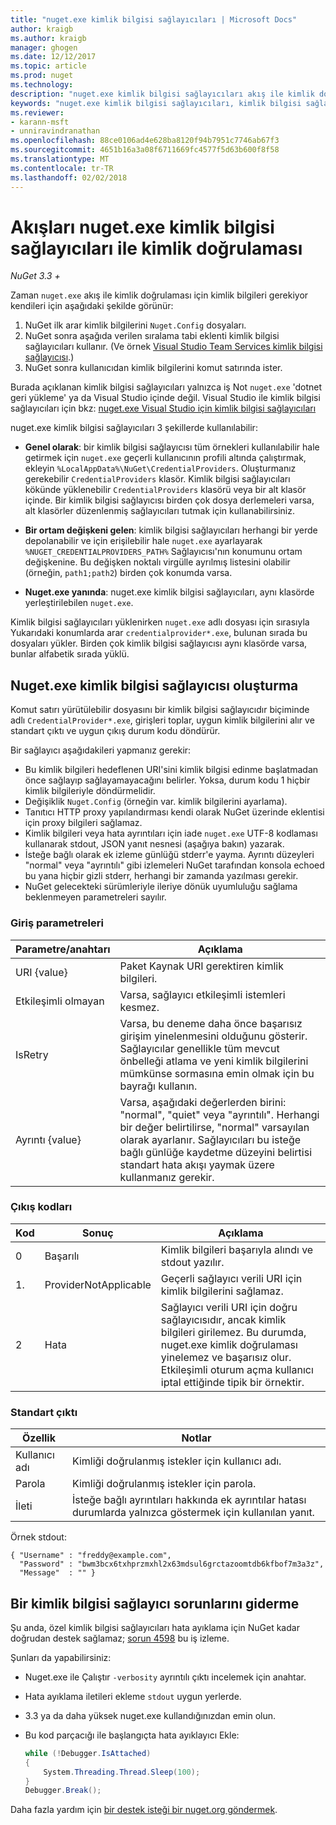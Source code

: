```yaml
---
title: "nuget.exe kimlik bilgisi sağlayıcıları | Microsoft Docs"
author: kraigb
ms.author: kraigb
manager: ghogen
ms.date: 12/12/2017
ms.topic: article
ms.prod: nuget
ms.technology: 
description: "nuget.exe kimlik bilgisi sağlayıcıları akış ile kimlik doğrulaması ve belirli kurallarına uygun komut satırı yürütülebilir dosyalar uygulanır."
keywords: "nuget.exe kimlik bilgisi sağlayıcıları, kimlik bilgisi sağlayıcısı API, akış ile kimlik doğrulaması, Galerisi ile kimlik doğrulaması"
ms.reviewer:
- karann-msft
- unniravindranathan
ms.openlocfilehash: 88ce0106ad4e628ba8120f94b7951c7746ab67f3
ms.sourcegitcommit: 4651b16a3a08f6711669fc4577f5d63b600f8f58
ms.translationtype: MT
ms.contentlocale: tr-TR
ms.lasthandoff: 02/02/2018
---
```

# <a name="authenticating-feeds-with-nugetexe-credential-providers"></a>Akışları nuget.exe kimlik bilgisi sağlayıcıları ile kimlik doğrulaması

*NuGet 3.3 +*

Zaman `nuget.exe` akış ile kimlik doğrulaması için kimlik bilgileri gerekiyor kendileri için aşağıdaki şekilde görünür:

1. NuGet ilk arar kimlik bilgilerini `Nuget.Config` dosyaları.
1. NuGet sonra aşağıda verilen sıralama tabi eklenti kimlik bilgisi sağlayıcıları kullanır. (Ve örnek [Visual Studio Team Services kimlik bilgisi sağlayıcısı](https://www.visualstudio.com/docs/package/get-started/nuget/auth#vsts-credential-provider).)
1. NuGet sonra kullanıcıdan kimlik bilgilerini komut satırında ister.

Burada açıklanan kimlik bilgisi sağlayıcıları yalnızca iş Not `nuget.exe` 'dotnet geri yükleme' ya da Visual Studio içinde değil. Visual Studio ile kimlik bilgisi sağlayıcıları için bkz: [nuget.exe Visual Studio için kimlik bilgisi sağlayıcıları](nuget-credential-providers-for-visual-studio.md)

nuget.exe kimlik bilgisi sağlayıcıları 3 şekillerde kullanılabilir:

- **Genel olarak**: bir kimlik bilgisi sağlayıcısı tüm örnekleri kullanılabilir hale getirmek için `nuget.exe` geçerli kullanıcının profili altında çalıştırmak, ekleyin `%LocalAppData%\NuGet\CredentialProviders`. Oluşturmanız gerekebilir `CredentialProviders` klasör. Kimlik bilgisi sağlayıcıları kökünde yüklenebilir `CredentialProviders` klasörü veya bir alt klasör içinde. Bir kimlik bilgisi sağlayıcısı birden çok dosya derlemeleri varsa, alt klasörler düzenlenmiş sağlayıcıları tutmak için kullanabilirsiniz.

- **Bir ortam değişkeni gelen**: kimlik bilgisi sağlayıcıları herhangi bir yerde depolanabilir ve için erişilebilir hale `nuget.exe` ayarlayarak `%NUGET_CREDENTIALPROVIDERS_PATH%` Sağlayıcısı'nın konumunu ortam değişkenine. Bu değişken noktalı virgülle ayrılmış listesini olabilir (örneğin, `path1;path2`) birden çok konumda varsa.

- **Nuget.exe yanında**: nuget.exe kimlik bilgisi sağlayıcıları, aynı klasörde yerleştirilebilen `nuget.exe`.

Kimlik bilgisi sağlayıcıları yüklenirken `nuget.exe` adlı dosyası için sırasıyla Yukarıdaki konumlarda arar `credentialprovider*.exe`, bulunan sırada bu dosyaları yükler. Birden çok kimlik bilgisi sağlayıcısı aynı klasörde varsa, bunlar alfabetik sırada yüklü.

## <a name="creating-a-nugetexe-credential-provider"></a>Nuget.exe kimlik bilgisi sağlayıcısı oluşturma

Komut satırı yürütülebilir dosyasını bir kimlik bilgisi sağlayıcıdır biçiminde adlı `CredentialProvider*.exe`, girişleri toplar, uygun kimlik bilgilerini alır ve standart çıktı ve uygun çıkış durum kodu döndürür.

Bir sağlayıcı aşağıdakileri yapmanız gerekir:

- Bu kimlik bilgileri hedeflenen URI'sini kimlik bilgisi edinme başlatmadan önce sağlayıp sağlayamayacağını belirler. Yoksa, durum kodu 1 hiçbir kimlik bilgileriyle döndürmelidir.
- Değişiklik `Nuget.Config` (örneğin var. kimlik bilgilerini ayarlama).
- Tanıtıcı HTTP proxy yapılandırması kendi olarak NuGet üzerinde eklentisi için proxy bilgileri sağlamaz.
- Kimlik bilgileri veya hata ayrıntıları için iade `nuget.exe` UTF-8 kodlaması kullanarak stdout, JSON yanıt nesnesi (aşağıya bakın) yazarak.
- İsteğe bağlı olarak ek izleme günlüğü stderr'e yayma. Ayrıntı düzeyleri "normal" veya "ayrıntılı" gibi izlemeleri NuGet tarafından konsola echoed bu yana hiçbir gizli stderr, herhangi bir zamanda yazılması gerekir.
- NuGet gelecekteki sürümleriyle ileriye dönük uyumluluğu sağlama beklenmeyen parametreleri sayılır.

### <a name="input-parameters"></a>Giriş parametreleri

| Parametre/anahtarı |Açıklama|
|----------------|-----------|
| URI {value} | Paket Kaynak URI gerektiren kimlik bilgileri.|
| Etkileşimli olmayan | Varsa, sağlayıcı etkileşimli istemleri kesmez. |
| IsRetry | Varsa, bu deneme daha önce başarısız girişim yinelenmesini olduğunu gösterir. Sağlayıcılar genellikle tüm mevcut önbelleği atlama ve yeni kimlik bilgilerini mümkünse sormasına emin olmak için bu bayrağı kullanın.|
| Ayrıntı {value} | Varsa, aşağıdaki değerlerden birini: "normal", "quiet" veya "ayrıntılı". Herhangi bir değer belirtilirse, "normal" varsayılan olarak ayarlanır. Sağlayıcıları bu isteğe bağlı günlüğe kaydetme düzeyini belirtisi standart hata akışı yaymak üzere kullanmanız gerekir. |

### <a name="exit-codes"></a>Çıkış kodları

| Kod |Sonuç | Açıklama |
|----------------|-----------|-----------|
| 0 | Başarılı | Kimlik bilgileri başarıyla alındı ve stdout yazılır.|
| 1. | ProviderNotApplicable | Geçerli sağlayıcı verili URI için kimlik bilgilerini sağlamaz.|
| 2 | Hata | Sağlayıcı verili URI için doğru sağlayıcısıdır, ancak kimlik bilgileri girilemez. Bu durumda, nuget.exe kimlik doğrulaması yinelemez ve başarısız olur. Etkileşimli oturum açma kullanıcı iptal ettiğinde tipik bir örnektir. |

### <a name="standard-output"></a>Standart çıktı

| Özellik |Notlar|
|----------------|-----------|
| Kullanıcı adı | Kimliği doğrulanmış istekler için kullanıcı adı.|
| Parola | Kimliği doğrulanmış istekler için parola.|
| İleti | İsteğe bağlı ayrıntıları hakkında ek ayrıntılar hatası durumlarda yalnızca göstermek için kullanılan yanıt. |

Örnek stdout:

    { "Username" : "freddy@example.com",
      "Password" : "bwm3bcx6txhprzmxhl2x63mdsul6grctazoomtdb6kfbof7m3a3z",
      "Message"  : "" }

## <a name="troubleshooting-a-credential-provider"></a>Bir kimlik bilgisi sağlayıcı sorunlarını giderme

Şu anda, özel kimlik bilgisi sağlayıcıları hata ayıklama için NuGet kadar doğrudan destek sağlamaz; [sorun 4598](https://github.com/NuGet/Home/issues/4598) bu iş izleme.

Şunları da yapabilirsiniz:

- Nuget.exe ile Çalıştır `-verbosity` ayrıntılı çıktı incelemek için anahtar.
- Hata ayıklama iletileri ekleme `stdout` uygun yerlerde.
- 3.3 ya da daha yüksek nuget.exe kullandığınızdan emin olun.
- Bu kod parçacığı ile başlangıçta hata ayıklayıcı Ekle:

    ```cs
    while (!Debugger.IsAttached)
    {
        System.Threading.Thread.Sleep(100);
    }
    Debugger.Break();
    ```

Daha fazla yardım için [bir destek isteği bir nuget.org göndermek](https://www.nuget.org/policies/Contact).
